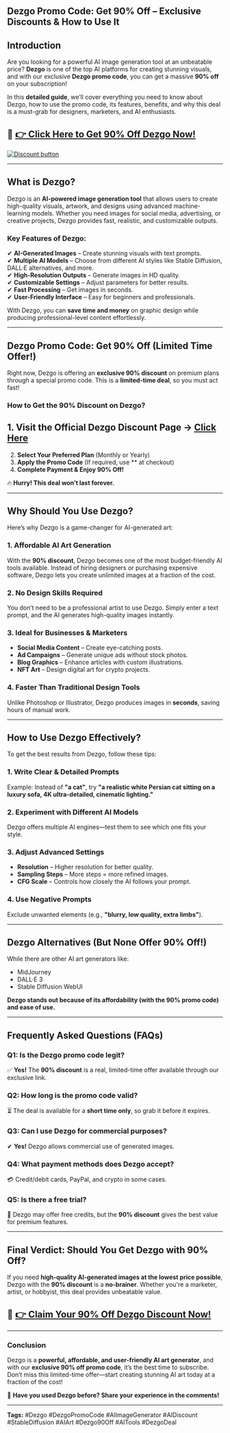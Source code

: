 
## Dezgo Promo Code: Get 90% Off – Exclusive Discounts &amp; How to Use It

## **Introduction**  
Are you looking for a powerful AI image generation tool at an unbeatable price? **Dezgo** is one of the top AI platforms for creating stunning visuals, and with our exclusive **Dezgo promo code**, you can get a massive **90% off** on your subscription!  

In this **detailed guide**, we’ll cover everything you need to know about Dezgo, how to use the promo code, its features, benefits, and why this deal is a must-grab for designers, marketers, and AI enthusiasts.  

## 🔗 **[👉 Click Here to Get 90% Off Dezgo Now!](https://dezgo.sjv.io/ra0ozd)**  

[![Discount button](https://github.com/user-attachments/assets/361c55fd-2bf7-4c6b-941c-cec828999ea0)](https://dezgo.sjv.io/ra0ozd)

---  

## **What is Dezgo?**  
Dezgo is an **AI-powered image generation tool** that allows users to create high-quality visuals, artwork, and designs using advanced machine-learning models. Whether you need images for social media, advertising, or creative projects, Dezgo provides fast, realistic, and customizable outputs.  

### **Key Features of Dezgo:**  
✔ **AI-Generated Images** – Create stunning visuals with text prompts.  
✔ **Multiple AI Models** – Choose from different AI styles like Stable Diffusion, DALL·E alternatives, and more.  
✔ **High-Resolution Outputs** – Generate images in HD quality.  
✔ **Customizable Settings** – Adjust parameters for better results.  
✔ **Fast Processing** – Get images in seconds.  
✔ **User-Friendly Interface** – Easy for beginners and professionals.  

With Dezgo, you can **save time and money** on graphic design while producing professional-level content effortlessly.  

---  

## **Dezgo Promo Code: Get 90% Off (Limited Time Offer!)**  
Right now, Dezgo is offering an **exclusive 90% discount** on premium plans through a special promo code. This is a **limited-time deal**, so you must act fast!  

### **How to Get the 90% Discount on Dezgo?**  
## 1. **Visit the Official Dezgo Discount Page** → [Click Here](https://dezgo.sjv.io/ra0ozd)  
2. **Select Your Preferred Plan** (Monthly or Yearly)  
3. **Apply the Promo Code** (If required, use ** at checkout)  
4. **Complete Payment & Enjoy 90% Off!**  

🔥 **Hurry! This deal won’t last forever.**  

---  

## **Why Should You Use Dezgo?**  
Here’s why Dezgo is a game-changer for AI-generated art:  

### **1. Affordable AI Art Generation**  
With the **90% discount**, Dezgo becomes one of the most budget-friendly AI tools available. Instead of hiring designers or purchasing expensive software, Dezgo lets you create unlimited images at a fraction of the cost.  

### **2. No Design Skills Required**  
You don’t need to be a professional artist to use Dezgo. Simply enter a text prompt, and the AI generates high-quality images instantly.  

### **3. Ideal for Businesses & Marketers**  
- **Social Media Content** – Create eye-catching posts.  
- **Ad Campaigns** – Generate unique ads without stock photos.  
- **Blog Graphics** – Enhance articles with custom illustrations.  
- **NFT Art** – Design digital art for crypto projects.  

### **4. Faster Than Traditional Design Tools**  
Unlike Photoshop or Illustrator, Dezgo produces images in **seconds**, saving hours of manual work.  

---  

## **How to Use Dezgo Effectively?**  
To get the best results from Dezgo, follow these tips:  

### **1. Write Clear & Detailed Prompts**  
Example: Instead of **"a cat"**, try **"a realistic white Persian cat sitting on a luxury sofa, 4K ultra-detailed, cinematic lighting."**  

### **2. Experiment with Different AI Models**  
Dezgo offers multiple AI engines—test them to see which one fits your style.  

### **3. Adjust Advanced Settings**  
- **Resolution** – Higher resolution for better quality.  
- **Sampling Steps** – More steps = more refined images.  
- **CFG Scale** – Controls how closely the AI follows your prompt.  

### **4. Use Negative Prompts**  
Exclude unwanted elements (e.g., **"blurry, low quality, extra limbs"**).  

---  

## **Dezgo Alternatives (But None Offer 90% Off!)**  
While there are other AI art generators like:  
- MidJourney  
- DALL·E 3  
- Stable Diffusion WebUI  

**Dezgo stands out because of its affordability (with the 90% promo code) and ease of use.**  

---  

## **Frequently Asked Questions (FAQs)**  

### **Q1: Is the Dezgo promo code legit?**  
✅ **Yes!** The **90% discount** is a real, limited-time offer available through our exclusive link.  

### **Q2: How long is the promo code valid?**  
⏳ The deal is available for a **short time only**, so grab it before it expires.  

### **Q3: Can I use Dezgo for commercial purposes?**  
✔ **Yes!** Dezgo allows commercial use of generated images.  

### **Q4: What payment methods does Dezgo accept?**  
💳 Credit/debit cards, PayPal, and crypto in some cases.  

### **Q5: Is there a free trial?**  
🔎 Dezgo may offer free credits, but the **90% discount** gives the best value for premium features.  

---  

## **Final Verdict: Should You Get Dezgo with 90% Off?**  
If you need **high-quality AI-generated images at the lowest price possible**, Dezgo with the **90% discount** is a **no-brainer**. Whether you're a marketer, artist, or hobbyist, this deal provides unbeatable value.  

## 🚀 **[👉 Claim Your 90% Off Dezgo Discount Now!](https://dezgo.sjv.io/ra0ozd)**  

---  

### **Conclusion**  
Dezgo is a **powerful, affordable, and user-friendly AI art generator**, and with our **exclusive 90% off promo code**, it’s the best time to subscribe. Don’t miss this limited-time offer—start creating stunning AI art today at a fraction of the cost!  

📢 **Have you used Dezgo before? Share your experience in the comments!**  

---  
**Tags:** #Dezgo #DezgoPromoCode #AIImageGenerator #AIDiscount #StableDiffusion #AIArt #Dezgo90Off #AITools #DezgoDeal
